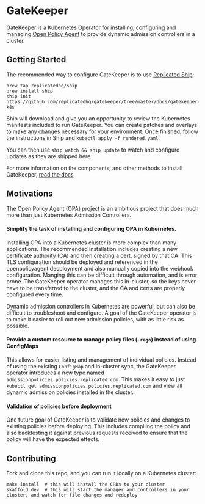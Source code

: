 # GateKeeper

GateKeeper is a Kubernetes Operator for installing, configuring and managing [Open Policy Agent](https://www.openpolicyagent.org/) to provide dynamic admission controllers in a cluster.

## Getting Started

The recommended way to configure GateKeeper is to use [Replicated Ship](https://github.com/replicatedhq/ship):

```shell
brew tap replicatedhq/ship
brew install ship
ship init https://github.com/replicatedhq/gatekeeper/tree/master/docs/gatekeeper-k8s
```

Ship will download and give you an opportunity to review the Kubernetes manifests included to run GateKeeper. You can create patches and overlays to make any changes necessary for your environment. Once finished, follow the instructions in Ship and `kubectl apply -f rendered.yaml`.

You can then use `ship watch && ship update` to watch and configure updates as they are shipped here.

For more information on the components, and other methods to install GateKeeper, [read the docs](https://github.com/replicatedhq/gatekeeper/tree/master/docs/)
## Motivations

The Open Policy Agent (OPA) project is an ambitious project that does much more than just Kubernetes Admission Controllers.

#### Simplify the task of installing and configuring OPA in Kubernetes.
Installing OPA into a Kubernetes cluster is more complex than many applications. The recommended installation includes creating a new certificate authority (CA) and then creating a cert, signed by that CA. This TLS configuration should be deployed and referenced in the openpolicyagent decployment and also manually copied into the webhook configuration. Manging this can be difficult through automation, and is error prone. The GateKeeper operator manages this in-cluster, so the keys never have to be transferred to the cluster, and the CA and certs are properly configured every time.

Dynamic admission controllers in Kubernetes are powerful, but can also be difficult to troubleshoot and configure. A goal of the GateKeeper operator is to make it easier to roll out new admission policies, with as little risk as possible.

#### Provide a custom resource to manage policy files (`.rego`) instead of using ConfigMaps
This allows for easier listing and management of individual policies. Instead of using the existing `ConfigMap` and in-cluster sync, the GateKeeper operator introduces a new type named `admissionpolicies.policies.replicated.com`. This makes it easy to just `kubectl get admissionpolicies.policies.replicated.com` and view all dynamic admission policies installed in the cluster.

#### Validation of policies before deployment
One future goal of GateKeeper is to validate new policies and changes to existing policies before deploying. This includes compiling the policy and also backtesting it against previous requests received to ensure that the policy will have the expected effects.

## Contributing

Fork and clone this repo, and you can run it locally on a Kubernetes cluster:

```shell
make install  # this will install the CRDs to your cluster
skaffold dev  # this will start the manager and controllers in your cluster, and watch for file changes and redeploy
```

